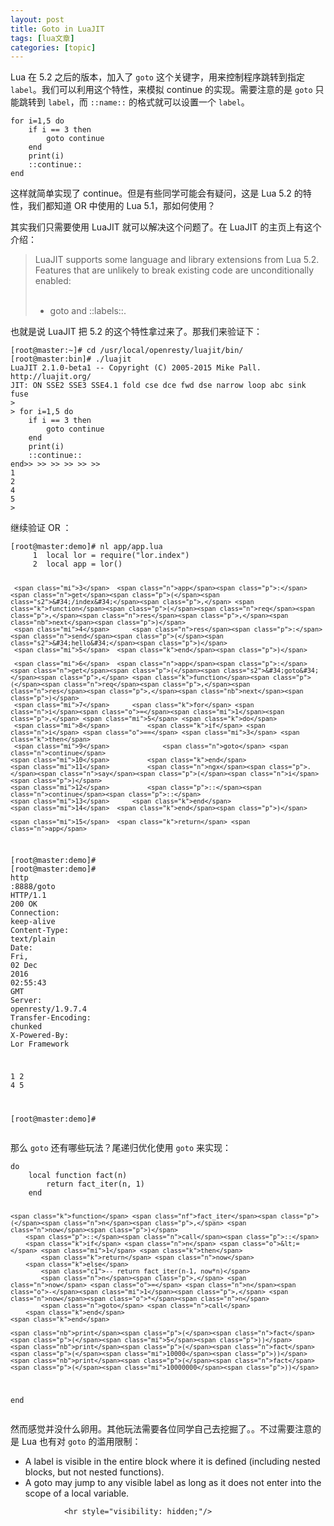 ```yaml
---
layout: post
title: Goto in LuaJIT  
tags: [lua文章]
categories: [topic]
---
```

<p>Lua 在 5.2 之后的版本，加入了 <code class="language-plaintext highlighter-rouge">goto</code> 这个关键字，用来控制程序跳转到指定 <code class="language-plaintext highlighter-rouge">label</code>。我们可以利用这个特性，来模拟 continue 的实现。需要注意的是 <code class="language-plaintext highlighter-rouge">goto</code> 只能跳转到 <code class="language-plaintext highlighter-rouge">label</code>，而 <code class="language-plaintext highlighter-rouge">::name::</code> 的格式就可以设置一个 <code class="language-plaintext highlighter-rouge">label</code>。</p>

<div class="language-lua highlighter-rouge"><div class="highlight"><pre class="highlight"><code><span class="k">for</span> <span class="n">i</span><span class="o">=</span><span class="mi">1</span><span class="p">,</span><span class="mi">5</span> <span class="k">do</span>
    <span class="k">if</span> <span class="n">i</span> <span class="o">==</span> <span class="mi">3</span> <span class="k">then</span>
        <span class="n">goto</span> <span class="n">continue</span>
    <span class="k">end</span>
    <span class="nb">print</span><span class="p">(</span><span class="n">i</span><span class="p">)</span>
    <span class="p">::</span><span class="n">continue</span><span class="p">::</span>
<span class="k">end</span>
</code></pre></div></div>

<p>这样就简单实现了 continue。但是有些同学可能会有疑问，这是 Lua 5.2 的特性，我们都知道 OR 中使用的 Lua 5.1，那如何使用？</p>

<p>其实我们只需要使用 LuaJIT 就可以解决这个问题了。在 LuaJIT 的主页上有这个介绍：</p>

<blockquote>
  <p>LuaJIT supports some language and library extensions from Lua 5.2. Features that are unlikely to break existing code are unconditionally enabled:
<br/><br/></p>
  <ul>
    <li>goto and ::labels::.</li>
  </ul>
</blockquote>

<p>也就是说 LuaJIT 把 5.2 的这个特性拿过来了。那我们来验证下：</p>

<div class="language-lua highlighter-rouge"><div class="highlight"><pre class="highlight"><code><span class="p">[</span><span class="n">root</span><span class="err">@</span><span class="n">master</span><span class="p">:</span><span class="err">~</span><span class="p">]</span><span class="o">#</span> <span class="n">cd</span> <span class="o">/</span><span class="n">usr</span><span class="o">/</span><span class="kd">local</span><span class="o">/</span><span class="n">openresty</span><span class="o">/</span><span class="n">luajit</span><span class="o">/</span><span class="n">bin</span><span class="o">/</span>
<span class="p">[</span><span class="n">root</span><span class="err">@</span><span class="n">master</span><span class="p">:</span><span class="n">bin</span><span class="p">]</span><span class="o">#</span> <span class="p">.</span><span class="o">/</span><span class="n">luajit</span>
<span class="n">LuaJIT</span> <span class="mi">2</span><span class="p">.</span><span class="mi">1</span><span class="p">.</span><span class="mi">0</span><span class="o">-</span><span class="n">beta1</span> <span class="c1">-- Copyright (C) 2005-2015 Mike Pall. http://luajit.org/</span>
<span class="n">JIT</span><span class="p">:</span> <span class="n">ON</span> <span class="n">SSE2</span> <span class="n">SSE3</span> <span class="n">SSE4</span><span class="p">.</span><span class="mi">1</span> <span class="n">fold</span> <span class="n">cse</span> <span class="n">dce</span> <span class="n">fwd</span> <span class="n">dse</span> <span class="n">narrow</span> <span class="n">loop</span> <span class="n">abc</span> <span class="n">sink</span> <span class="n">fuse</span>
<span class="o">&gt;</span>
<span class="o">&gt;</span> <span class="k">for</span> <span class="n">i</span><span class="o">=</span><span class="mi">1</span><span class="p">,</span><span class="mi">5</span> <span class="k">do</span>
    <span class="k">if</span> <span class="n">i</span> <span class="o">==</span> <span class="mi">3</span> <span class="k">then</span>
        <span class="n">goto</span> <span class="n">continue</span>
    <span class="k">end</span>
    <span class="nb">print</span><span class="p">(</span><span class="n">i</span><span class="p">)</span>
    <span class="p">::</span><span class="n">continue</span><span class="p">::</span>
<span class="k">end</span><span class="o">&gt;&gt;</span> <span class="o">&gt;&gt;</span> <span class="o">&gt;&gt;</span> <span class="o">&gt;&gt;</span> <span class="o">&gt;&gt;</span> <span class="o">&gt;&gt;</span>
<span class="mi">1</span>
<span class="mi">2</span>
<span class="mi">4</span>
<span class="mi">5</span>
<span class="o">&gt;</span>
</code></pre></div></div>

<p>继续验证 OR ：</p>

<div class="language-lua highlighter-rouge"><div class="highlight"><pre class="highlight"><code><span class="p">[</span><span class="n">root</span><span class="err">@</span><span class="n">master</span><span class="p">:</span><span class="n">demo</span><span class="p">]</span><span class="o">#</span> <span class="n">nl</span> <span class="n">app</span><span class="o">/</span><span class="n">app</span><span class="p">.</span><span class="n">lua</span>
     <span class="mi">1</span>	<span class="kd">local</span> <span class="n">lor</span> <span class="o">=</span> <span class="nb">require</span><span class="p">(</span><span class="s2">&#34;lor.index&#34;</span><span class="p">)</span>
     <span class="mi">2</span>	<span class="kd">local</span> <span class="n">app</span> <span class="o">=</span> <span class="n">lor</span><span class="p">()</span>

     <span class="mi">3</span>	<span class="n">app</span><span class="p">:</span><span class="n">get</span><span class="p">(</span><span class="s2">&#34;/index&#34;</span><span class="p">,</span> <span class="k">function</span><span class="p">(</span><span class="n">req</span><span class="p">,</span><span class="n">res</span><span class="p">,</span><span class="nb">next</span><span class="p">)</span>
     <span class="mi">4</span>	    <span class="n">res</span><span class="p">:</span><span class="n">send</span><span class="p">(</span><span class="s2">&#34;hello&#34;</span><span class="p">)</span>
     <span class="mi">5</span>	<span class="k">end</span><span class="p">)</span>

     <span class="mi">6</span>	<span class="n">app</span><span class="p">:</span><span class="n">get</span><span class="p">(</span><span class="s2">&#34;goto&#34;</span><span class="p">,</span> <span class="k">function</span><span class="p">(</span><span class="n">req</span><span class="p">,</span><span class="n">res</span><span class="p">,</span><span class="nb">next</span><span class="p">)</span>
     <span class="mi">7</span>	    <span class="k">for</span> <span class="n">i</span><span class="o">=</span><span class="mi">1</span><span class="p">,</span> <span class="mi">5</span> <span class="k">do</span>
     <span class="mi">8</span>	        <span class="k">if</span> <span class="n">i</span> <span class="o">==</span> <span class="mi">3</span> <span class="k">then</span>
     <span class="mi">9</span>	            <span class="n">goto</span> <span class="n">continue</span>
    <span class="mi">10</span>	        <span class="k">end</span>
    <span class="mi">11</span>	        <span class="n">ngx</span><span class="p">.</span><span class="n">say</span><span class="p">(</span><span class="n">i</span><span class="p">)</span>
    <span class="mi">12</span>	        <span class="p">::</span><span class="n">continue</span><span class="p">::</span>
    <span class="mi">13</span>	    <span class="k">end</span>
    <span class="mi">14</span>	<span class="k">end</span><span class="p">)</span>

    <span class="mi">15</span>	<span class="k">return</span> <span class="n">app</span>

<span class="p">[</span><span class="n">root</span><span class="err">@</span><span class="n">master</span><span class="p">:</span><span class="n">demo</span><span class="p">]</span><span class="o">#</span>
<span class="p">[</span><span class="n">root</span><span class="err">@</span><span class="n">master</span><span class="p">:</span><span class="n">demo</span><span class="p">]</span><span class="o">#</span> <span class="n">http</span> <span class="p">:</span><span class="mi">8888</span><span class="o">/</span><span class="n">goto</span>
<span class="n">HTTP</span><span class="o">/</span><span class="mi">1</span><span class="p">.</span><span class="mi">1</span> <span class="mi">200</span> <span class="n">OK</span>
<span class="n">Connection</span><span class="p">:</span> <span class="n">keep</span><span class="o">-</span><span class="n">alive</span>
<span class="n">Content</span><span class="o">-</span><span class="n">Type</span><span class="p">:</span> <span class="n">text</span><span class="o">/</span><span class="n">plain</span>
<span class="n">Date</span><span class="p">:</span> <span class="n">Fri</span><span class="p">,</span> <span class="mi">02</span> <span class="n">Dec</span> <span class="mi">2016</span> <span class="mi">02</span><span class="p">:</span><span class="mi">55</span><span class="p">:</span><span class="mi">43</span> <span class="n">GMT</span>
<span class="n">Server</span><span class="p">:</span> <span class="n">openresty</span><span class="o">/</span><span class="mi">1</span><span class="p">.</span><span class="mi">9</span><span class="p">.</span><span class="mi">7</span><span class="p">.</span><span class="mi">4</span>
<span class="n">Transfer</span><span class="o">-</span><span class="n">Encoding</span><span class="p">:</span> <span class="n">chunked</span>
<span class="n">X</span><span class="o">-</span><span class="n">Powered</span><span class="o">-</span><span class="n">By</span><span class="p">:</span> <span class="n">Lor</span> <span class="n">Framework</span>

<span class="mi">1</span>
<span class="mi">2</span>
<span class="mi">4</span>
<span class="mi">5</span>

<span class="p">[</span><span class="n">root</span><span class="err">@</span><span class="n">master</span><span class="p">:</span><span class="n">demo</span><span class="p">]</span><span class="o">#</span>
</code></pre></div></div>

<p>那么 <code class="language-plaintext highlighter-rouge">goto</code> 还有哪些玩法？尾递归优化使用 <code class="language-plaintext highlighter-rouge">goto</code> 来实现：</p>

<div class="language-lua highlighter-rouge"><div class="highlight"><pre class="highlight"><code><span class="k">do</span>
    <span class="kd">local</span> <span class="k">function</span> <span class="nf">fact</span><span class="p">(</span><span class="n">n</span><span class="p">)</span>
        <span class="k">return</span> <span class="n">fact_iter</span><span class="p">(</span><span class="n">n</span><span class="p">,</span> <span class="mi">1</span><span class="p">)</span>
    <span class="k">end</span>

    <span class="k">function</span> <span class="nf">fact_iter</span><span class="p">(</span><span class="n">n</span><span class="p">,</span> <span class="n">now</span><span class="p">)</span>
        <span class="p">::</span><span class="n">call</span><span class="p">::</span>
        <span class="k">if</span> <span class="n">n</span> <span class="o">&lt;=</span> <span class="mi">1</span> <span class="k">then</span>
            <span class="k">return</span> <span class="n">now</span>
        <span class="k">else</span>
            <span class="c1">-- return fact_iter(n-1, now*n)</span>
            <span class="n">n</span><span class="p">,</span> <span class="n">now</span> <span class="o">=</span> <span class="n">n</span><span class="o">-</span><span class="mi">1</span><span class="p">,</span> <span class="n">now</span><span class="o">*</span><span class="n">n</span>
            <span class="n">goto</span> <span class="n">call</span>
        <span class="k">end</span>
    <span class="k">end</span>

    <span class="nb">print</span><span class="p">(</span><span class="n">fact</span><span class="p">(</span><span class="mi">5</span><span class="p">))</span>
    <span class="nb">print</span><span class="p">(</span><span class="n">fact</span><span class="p">(</span><span class="mi">10000</span><span class="p">))</span>
    <span class="nb">print</span><span class="p">(</span><span class="n">fact</span><span class="p">(</span><span class="mi">10000000</span><span class="p">))</span>
<span class="k">end</span>
</code></pre></div></div>

<p>然而感觉并没什么卵用。其他玩法需要各位同学自己去挖掘了。。不过需要注意的是 Lua 也有对 <code class="language-plaintext highlighter-rouge">goto</code> 的滥用限制：</p>

<ul>
  <li>A label is visible in the entire block where it is defined (including nested blocks, but not nested functions).</li>
  <li>A goto may jump to any visible label as long as it does not enter into the scope of a local variable.</li>
</ul>


                <hr style="visibility: hidden;"/>